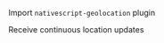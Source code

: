 Import `nativescript-geolocation` plugin
<snippet id='import-geolocation-plugin-monitoring'/>

Receive continuous location updates
<snippet id="location-monitoring"/>